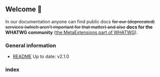 ## Welcome 🎉

In our documentation anyone can find public docs ~~for our (deprecated) services (which aren't important for that matter) and also~~ **docs for the WHATWG community** ([the MetaExtensions part of WHATWG](https://wiki.whatwg.org/wiki/MetaExtensions)).

### General information
- [README](README) <span class="badge rounded-pill bg-success">Up to date: v2.1.0</span>

### index

